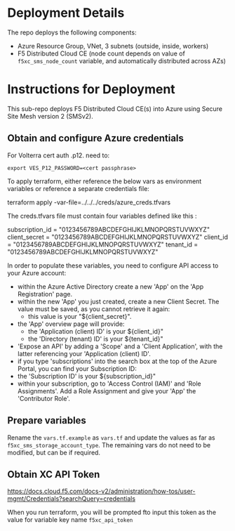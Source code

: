 # Deployment Details

The repo deploys the following components:
  - Azure Resource Group, VNet, 3 subnets (outside, inside, workers) 
  - F5 Distributed Cloud CE (node count depends on value of `f5xc_sms_node_count` variable, and automatically distributed across AZs)
  

# Instructions for Deployment

This sub-repo deploys F5 Distributed Cloud CE(s) into Azure using Secure Site Mesh version 2 (SMSv2).

## Obtain and configure Azure credentials

For Volterra cert auth .p12. need to:

	export VES_P12_PASSWORD=<cert passphrase>

To apply terraform, either reference the below vars as environment variables or reference a separate credentials file:

terraform apply -var-file=../../../creds/azure_creds.tfvars 

The creds.tfvars file must contain four variables defined like this :

subscription_id = "0123456789ABCDEFGHIJKLMNOPQRSTUVWXYZ"
client_secret   = "0123456789ABCDEFGHIJKLMNOPQRSTUVWXYZ"
client_id       = "0123456789ABCDEFGHIJKLMNOPQRSTUVWXYZ"
tenant_id       = "0123456789ABCDEFGHIJKLMNOPQRSTUVWXYZ"

In order to populate these variables, you need to configure API access to your Azure account:

 - within the Azure Active Directory create a new 'App' on the 'App Registration' page.
 - within the new 'App' you just created, create a new Client Secret.  The value must be saved, as you cannot retrieve it again:  
   - this value is your "${client_secret}".
 - the 'App' overview page will provide:
   - the 'Application (client) ID' is your ${client_id}"
   - the 'Directory (tenant) ID' is your ${tenant_id}"
 - 'Expose an API' by adding a 'Scope' and a 'Client Application', with the latter referencing your 'Application (client) ID'.
 - if you type 'subscriptions' into the search box at the top of the Azure Portal, you can find your Subscription ID:
  - the 'Subscription ID' is your ${subscription_id}"
- within your subscription, go to 'Access Control (IAM)' and 'Role Assignments'.  Add a Role Assignment and give your 'App' the 'Contributor Role'. 

## Prepare variables

Rename the `vars.tf.example` as `vars.tf` and update the values as far as `f5xc_sms_storage_account_type`.  The remaining vars do not need to be modified, but can be if required.

## Obtain XC API Token

https://docs.cloud.f5.com/docs-v2/administration/how-tos/user-mgmt/Credentials?searchQuery=credentials

When you run terraform, you will be prompted fto input this token as the value for variable key name `f5xc_api_token`